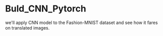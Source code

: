 # Buld_CNN_Pytorch
we'll apply CNN model to the Fashion-MNIST dataset and see how it fares on translated images.

